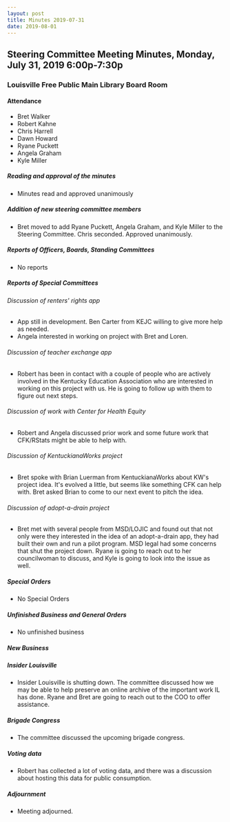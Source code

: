 ```yaml
---
layout: post
title: Minutes 2019-07-31
date: 2019-08-01
---
```


## Steering Committee Meeting Minutes, Monday, July 31, 2019 6:00p-7:30p

### Louisville Free Public Main Library Board Room

#### Attendance

* Bret Walker
* Robert Kahne
* Chris Harrell
* Dawn Howard
* Ryane Puckett
* Angela Graham
* Kyle Miller

##### Reading and approval of the minutes

* Minutes read and approved unanimously

##### Addition of new steering committee members

* Bret moved to add Ryane Puckett, Angela Graham, and Kyle Miller to the Steering Committee. Chris seconded. Approved unanimously.

##### Reports of Officers, Boards, Standing Committees

* No reports

##### Reports of Special Committees

###### Discussion of renters' rights app

* App still in development. Ben Carter from KEJC willing to give more help as needed.
* Angela interested in working on project with Bret and Loren.
  
###### Discussion of teacher exchange app

* Robert has been in contact with a couple of people who are actively involved in the Kentucky Education Association who are interested in working on this project with us. He is going to follow up with them to figure out next steps.

###### Discussion of work with Center for Health Equity

* Robert and Angela discussed prior work and some future work that CFK/RStats might be able to help with.

###### Discussion of KentuckianaWorks project

* Bret spoke with Brian Luerman from KentuckianaWorks about KW's project idea. It's evolved a little, but seems like something CFK can help with. Bret asked Brian to come to our next event to pitch the idea.

###### Discussion of adopt-a-drain project

* Bret met with several people from MSD/LOJIC and found out that not only were they interested in the idea of an adopt-a-drain app, they had built their own and run a pilot program. MSD legal had some concerns that shut the project down. Ryane is going to reach out to her councilwoman to discuss, and Kyle is going to look into the issue as well.

##### Special Orders

* No Special Orders

##### Unfinished Business and General Orders

* No unfinished business

##### New Business

##### Insider Louisville

* Insider Louisville is shutting down. The committee discussed how we may be able to help preserve an online archive of the important work IL has done. Ryane and Bret are going to reach out to the COO to offer assistance.

##### Brigade Congress

* The committee discussed the upcoming brigade congress.

##### Voting data

* Robert has collected a lot of voting data, and there was a discussion about hosting this data for public consumption.

##### Adjournment

* Meeting adjourned.

